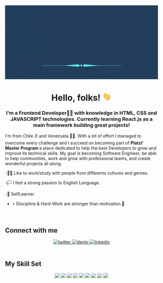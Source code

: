 [![Header](https://github.com/dannzdev/dannzdev/blob/main/Daniel%20(1).gif "Header")](https://some-url.dev/)

# <div align="center">Hello, folks! <img src="https://github.com/dannzdev/dannzdev/blob/main/wave.gif" width="30px"></div>
### <div align="center"> I'm a Frontend Developer👨‍💻 with knowledge in HTML, CSS and JAVASCRIPT technologies. Currently learning React.js as a main framework building great projects!
 I'm from Chile ✌️ and Venezuela 🐱‍👤. With a lot of effort I managed to overcome every challenge and I succeed on becoming part of <strong>Platzi' Master Program </strong> a place dedicated to help the best Developers to grow and improve its technical skills. My goal is becoming Software Engineer, be able to help communities, work and grow with professional teams, and create wonderful projects all along.</div>  
  

-🏳️‍🌈 Like to work/study with people from differents cultures and genres.
  

-🏳️ I feel a strong passion to English Language. 
  

-💯 SelfLearner
  

- ⚡ Discipline & Hard-Work are stronger than motivation.🧐
  

<br/>  


## Connect with me  
<div align="center">
<a href="https://twitter.com/https://twitter.com/dannzdev" target="_blank">
<img src=https://img.shields.io/badge/twitter-%2300acee.svg?&style=for-the-badge&logo=twitter&logoColor=white alt=twitter style="margin-bottom: 5px;" />
</a>
<a href="https://dev.to/https://dev.to/dannzdev" target="_blank">
<img src=https://img.shields.io/badge/dev.to-%2308090A.svg?&style=for-the-badge&logo=dev.to&logoColor=white alt=devto style="margin-bottom: 5px;" />
</a>
<a href="https://linkedin.com/in/https://www.linkedin.com/in/dannzdev/" target="_blank">
<img src=https://img.shields.io/badge/linkedin-%231E77B5.svg?&style=for-the-badge&logo=linkedin&logoColor=white alt=linkedin style="margin-bottom: 5px;" />
</a>  
</div>  
  

<br/>  


## My Skill Set 
<div align="center">
 
![](https://img.shields.io/badge/HTML5-E34F26?style=for-the-badge&logo=html5&logoColor=white)
![](https://img.shields.io/badge/CSS3-1572B6?style=for-the-badge&logo=css3&logoColor=white)
![](https://img.shields.io/badge/JavaScript-323330?style=for-the-badge&logo=javascript&logoColor=F7DF1E)
![](https://img.shields.io/badge/Sass-CC6699?style=for-the-badge&logo=sass&logoColor=white)
![](https://img.shields.io/badge/React-20232A?style=for-the-badge&logo=react&logoColor=61DAFB)
![](https://img.shields.io/badge/Node.js-339933?style=for-the-badge&logo=nodedotjs&logoColor=white)
![](https://img.shields.io/badge/Express.js-000000?style=for-the-badge&logo=express&logoColor=white)
![](https://img.shields.io/badge/Webpack-8DD6F9?style=for-the-badge&logo=Webpack&logoColor=white)
![](https://img.shields.io/badge/Git-F05032?style=for-the-badge&logo=git&logoColor=white)
</div>

<br/>  

